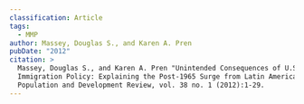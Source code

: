 ```yaml
---
classification: Article
tags:
  - MMP
author: Massey, Douglas S., and Karen A. Pren
pubDate: "2012"
citation: >
  Massey, Douglas S., and Karen A. Pren "Unintended Consequences of U.S.
  Immigration Policy: Explaining the Post-1965 Surge from Latin America."
  Population and Development Review, vol. 38 no. 1 (2012):1-29.
---
```


